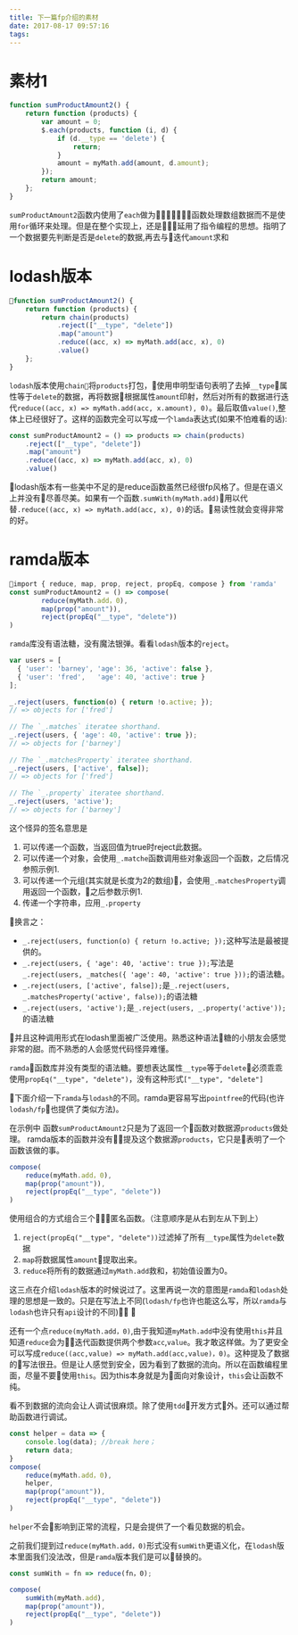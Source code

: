 ```yaml
---
title: 下一篇fp介绍的素材
date: 2017-08-17 09:57:16
tags:
---
```


# 素材1
```javascript
function sumProductAmount2() {
    return function (products) {
        var amount = 0;
        $.each(products, function (i, d) {
            if (d.__type == 'delete') {
                return;
            }
            amount = myMath.add(amount, d.amount);
        });
        return amount;
    };
}
```
`sumProductAmount2`函数内使用了`each`做为函数处理数组数据而不是使用`for`循环来处理。但是在整个实现上，还是延用了指令编程的思想。指明了一个数据要先判断是否是`delete`的数据,再去与迭代`amount`求和

# lodash版本
```javascript
function sumProductAmount2() {
    return function (products) {
        return chain(products)
            .reject(["__type", "delete"])
            .map("amount")
            .reduce((acc, x) => myMath.add(acc, x), 0)
            .value()
    };
}
```
`lodash`版本使用`chain`将`products`打包，使用申明型语句表明了去掉`__type`属性等于`delete`的数据，再将数据根据属性`amount`印射，然后对所有的数据进行迭代`reduce((acc, x) => myMath.add(acc, x.amount), 0)`。最后取值`value()`,整体上已经很好了。这样的函数完全可以写成一个`lamda`表达式(如果不怕难看的话):
```javascript
const sumProductAmount2 = () => products => chain(products)
    .reject(["__type", "delete"])
    .map("amount")
    .reduce((acc, x) => myMath.add(acc, x), 0)
    .value()
```
lodash版本有一些美中不足的是reduce函数虽然已经很fp风格了。但是在语义上并没有尽善尽美。如果有一个函数`.sumWith(myMath.add)`用以代替`.reduce((acc, x) => myMath.add(acc, x), 0)`的话。易读性就会变得非常的好。

# ramda版本
```javascript
import { reduce, map, prop, reject, propEq, compose } from 'ramda'
const sumProductAmount2 = () => compose(
        reduce(myMath.add，0), 
        map(prop("amount")), 
        reject(propEq("__type", "delete"))
)
```
`ramda`库没有语法糖，没有魔法银弹。看看`lodash`版本的`reject`。
```javascript
var users = [
  { 'user': 'barney', 'age': 36, 'active': false },
  { 'user': 'fred',   'age': 40, 'active': true }
];
 
_.reject(users, function(o) { return !o.active; });
// => objects for ['fred']
 
// The `_.matches` iteratee shorthand.
_.reject(users, { 'age': 40, 'active': true });
// => objects for ['barney']
 
// The `_.matchesProperty` iteratee shorthand.
_.reject(users, ['active', false]);
// => objects for ['fred']
 
// The `_.property` iteratee shorthand.
_.reject(users, 'active');
// => objects for ['barney']
```
这个怪异的签名意思是
1. 可以传递一个函数，当返回值为true时reject此数据。
2. 可以传递一个对象，会使用`_.matche`函数调用些对象返回一个函数，之后情况参照示例1.
3. 可以传递一个元组(其实就是长度为2的数组)，会使用`_.matchesProperty`调用返回一个函数，之后参数示例1.
4. 传递一个字符串，应用`_.property`

换言之：
* `_.reject(users, function(o) { return !o.active; });`这种写法是最被提供的。
* `_.reject(users, { 'age': 40, 'active': true });`写法是`_.reject(users, _matches({ 'age': 40, 'active': true }));`的语法糖。
* `_.reject(users, ['active', false]);`是`_.reject(users, _.matchesProperty('active', false));`的语法糖
* `_.reject(users, 'active');`是`_.reject(users, _.property('active'));`的语法糖

并且这种调用形式在lodash里面被广泛使用。熟悉这种语法糖的小朋友会感觉非常的甜。而不熟悉的人会感觉代码怪异难懂。

`ramda`函数库并没有类型的语法糖。要想表达属性`__type`等于`delete`必须乖乖使用`propEq("__type", "delete")`，没有这种形式`["__type", "delete"]`

下面介绍一下`ramda`与`lodash`的不同。ramda更容易写出`pointfree`的代码(也许`lodash/fp`也提供了类似方法)。

在示例中 函数`sumProductAmount2`只是为了返回一个函数对数据源`products`做处理。
ramda版本的函数并没有提及这个数据源`products`，它只是表明了一个函数该做的事。
```javascript 
compose(
    reduce(myMath.add，0), 
    map(prop("amount")), 
    reject(propEq("__type", "delete"))
)
```
使用组合的方式组合三个匿名函数。（注意顺序是从右到左从下到上）
1. `reject(propEq("__type", "delete"))`过滤掉了所有`__type`属性为`delete`数据
2. `map`将数据属性`amount`提取出来。
3. `reduce`将所有的数据通过`myMath.add`救和，初始值设置为0。

这三点在介绍`lodash`版本的时候说过了。这里再说一次的意图是`ramda`和`lodash`处理的思想是一致的。只是在写法上不同(`lodash/fp`也许也能这么写，所以`ramda`与`lodash`也许只有`api`设计的不同)


还有一个点`reduce(myMath.add，0)`,由于我知道`myMath.add`中没有使用`this`并且知道`reduce`会为迭代函数提供两个参数`acc`,`value`。我才敢这样做。为了更安全可以写成`reduce((acc,value) => myMath.add(acc,value)，0)`。这种提及了数据的写法很丑。但是让人感觉到安全，因为看到了数据的流向。所以在函数编程里面，尽量不要使用`this`。因为this本身就是为面向对象设计，`this`会让函数不纯。

看不到数据的流向会让人调试很麻烦。除了使用`tdd`开发方式外。还可以通过帮助函数进行调试。
```javascript
const helper = data => {
    console.log(data); //break here；
    return data;
}
compose(
    reduce(myMath.add，0), 
    helper,
    map(prop("amount")), 
    reject(propEq("__type", "delete"))
)
```
`helper`不会影响到正常的流程，只是会提供了一个看见数据的机会。

之前我们提到过`reduce(myMath.add，0)`形式没有`sumWith`更语义化，在`lodash`版本里面我们没法改，但是`ramda`版本我们是可以替换的。

```javascript
const sumWith = fn => reduce(fn，0);

compose(
    sumWith(myMath.add), 
    map(prop("amount")), 
    reject(propEq("__type", "delete"))
)
```
